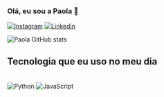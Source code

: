 ### Olá, eu sou a Paola 👋 

[![Instagram](https://img.shields.io/badge/Instagram-E4405F?style=for-the-badge&logo=instagram&logoColor=white)](https://instagram.com/paolaa_padilha?igshid=YmMyMTA2M2Y=)
[![Linkedin](https://img.shields.io/badge/LinkedIn-0077B5?style=for-the-badge&logo=linkedin&logoColor=white)](https://www.linkedin.com/in/paola-padilha-oliveira-7931a31a8)

![Paola GitHub stats](https://github-readme-stats.vercel.app/api?username=paolaa-padilha&show_icons=true&theme=dracula)

## Tecnologia que eu uso no meu dia

<div style="display: inline_block"><br/>
<img align="center" alt="Python" src="https://img.shields.io/badge/Python-14354C?style=for-the-badge&logo=python&logoColor=white"/>
<img align="center" alt="JavaScript" src="https://img.shields.io/badge/JavaScript-323330?style=for-the-badge&logo=javascript&logoColor=F7DF1E"/>
</div><br/>
